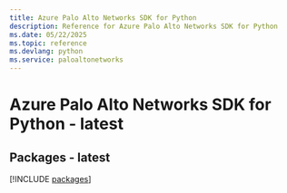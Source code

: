```yaml
---
title: Azure Palo Alto Networks SDK for Python
description: Reference for Azure Palo Alto Networks SDK for Python
ms.date: 05/22/2025
ms.topic: reference
ms.devlang: python
ms.service: paloaltonetworks
---
```

# Azure Palo Alto Networks SDK for Python - latest
## Packages - latest
[!INCLUDE [packages](palo-alto-networks-index.md)]